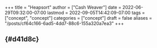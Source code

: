 +++
title = "Heapsort"
author = ["Cash Weaver"]
date = 2022-06-29T09:32:00-07:00
lastmod = 2022-09-05T14:42:09-07:00
tags = ["concept", "concept"]
categories = ["concept"]
draft = false
aliases = "/posts/cf64c166-6ad5-4dd7-88c6-155a320a7ea3"
+++

##  {#d41d8c}
